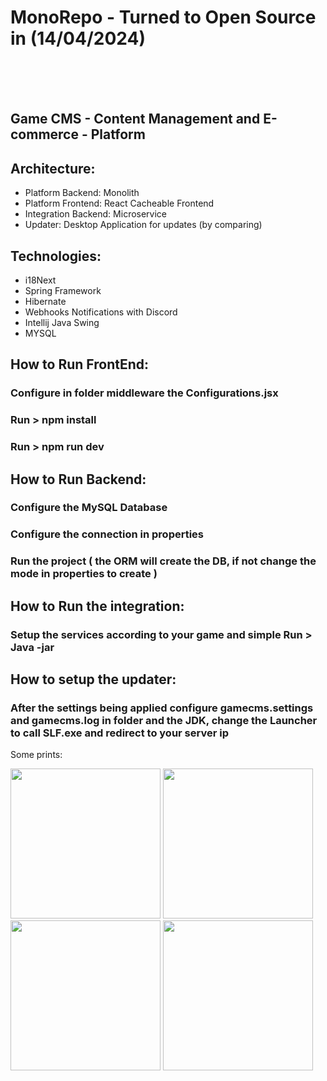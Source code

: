 # MonoRepo - Turned to Open Source in (14/04/2024)
<BR/><BR/><BR/>
## Game CMS - Content Management and E-commerce - Platform

## Architecture:

* Platform Backend: Monolith
* Platform Frontend: React Cacheable Frontend
* Integration Backend: Microservice
* Updater: Desktop Application for updates (by comparing)

## Technologies:
* i18Next
* Spring Framework
* Hibernate
* Webhooks Notifications with Discord
* Intellij Java Swing
* MYSQL


## How to Run FrontEnd:
### Configure in folder middleware the Configurations.jsx
### Run > npm install
### Run > npm run dev

## How to Run Backend:
### Configure the MySQL Database
### Configure the connection in properties
### Run the project ( the ORM will create the DB, if not change the mode in properties to create )


## How to Run the integration:
### Setup the services according to your game and simple Run > Java -jar <jarname>



## How to setup the updater:
### After the settings being applied configure gamecms.settings and gamecms.log in folder and the JDK, change the Launcher to call SLF.exe and redirect to your server ip

Some prints:

<img src="https://i.postimg.cc/PdNn2HkV/website.jpg" width="240" height="240" />
<img src="https://i.postimg.cc/RhfRy018/updater2.jpg" width="240" height="240" />
<img src="https://i.postimg.cc/KZzVmDY9/website-2.jpg" width="240" height="240" />
<img src="https://i.postimg.cc/KZzVmDY9/website-3.jpg" width="240" height="240" />

